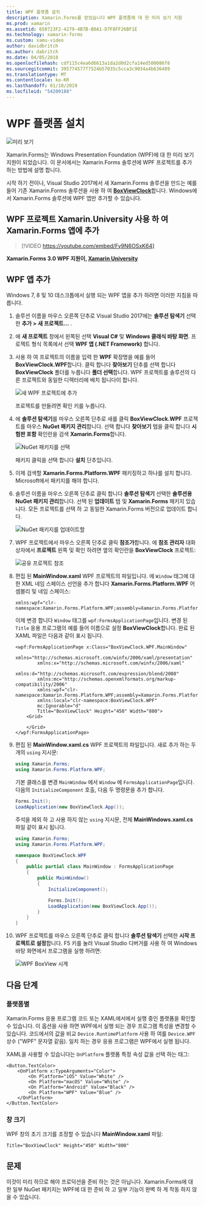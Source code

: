 ```yaml
---
title: WPF 플랫폼 설치
description: Xamarin.Forms를 얻었습니다 WPF 플랫폼에 대 한 미리 보기 지원
ms.prod: xamarin
ms.assetid: 650723F2-4279-4B7B-B0A1-D7F8FF26BF1E
ms.technology: xamarin-forms
ms.custom: xamu-video
author: davidbritch
ms.author: dabritch
ms.date: 04/05/2018
ms.openlocfilehash: cdf115c4ea6d6613a1da2d0d2cfa14ed500086f8
ms.sourcegitcommit: 395774577f7524b57035c5cca3c9034a4b636489
ms.translationtype: MT
ms.contentlocale: ko-KR
ms.lasthandoff: 01/10/2019
ms.locfileid: "54209188"
---
```

# <a name="wpf-platform-setup"></a>WPF 플랫폼 설치

![미리 보기](~/media/shared/preview.png)

Xamarin.Forms는 Windows Presentation Foundation (WPF)에 대 한 미리 보기 지원이 되었습니다. 이 문서에서는 Xamarin.Forms 솔루션에 WPF 프로젝트를 추가 하는 방법에 설명 합니다.

시작 하기 전이나, Visual Studio 2017에서 새 Xamarin.Forms 솔루션을 만드는 예를 들어 기존 Xamarin.Forms 솔루션을 사용 하 여 [ **BoxViewClock**](https://developer.xamarin.com/samples/xamarin-forms/BoxView/BoxViewClock/)합니다. Windows에서 Xamarin.Forms 솔루션에 WPF 앱만 추가할 수 있습니다.

## <a name="add-a-wpf-project-to-a-xamarinforms-app-with-xamarinuniversity"></a>WPF 프로젝트 Xamarin.University 사용 하 여 Xamarin.Forms 앱에 추가

> [!VIDEO https://youtube.com/embed/Fy9N6OSxK64]

**Xamarin.Forms 3.0 WPF 지원이, [Xamarin University](https://university.xamarin.com/)**

## <a name="adding-a-wpf-app"></a>WPF 앱 추가

Windows 7, 8 및 10 데스크톱에서 실행 되는 WPF 앱을 추가 하려면 이러한 지침을 따릅니다.

1. 솔루션 이름을 마우스 오른쪽 단추로 Visual Studio 2017에는 **솔루션 탐색기** 선택한 **추가 > 새 프로젝트...** .

2. 에 **새 프로젝트** 창에서 왼쪽된 선택 **Visual C#** 및 **Windows 클래식 바탕 화면**. 프로젝트 형식 목록에서 선택 **WPF 앱 (.NET Framework)** 합니다. 

3. 사용 하 여 프로젝트의 이름을 입력 한 **WPF** 확장명을 예를 들어 **BoxViewClock.WPF**합니다. 클릭 합니다 **찾아보기** 단추를 선택 합니다 **BoxViewClock** 폴더를 누릅니다 **폴더 선택**합니다. WPF 프로젝트를 솔루션의 다른 프로젝트와 동일한 디렉터리에 배치 됩니다이 합니다.

    ![새 WPF 프로젝트에 추가](wpf-images/add-new-project.png "새 WPF 프로젝트에 추가")

    프로젝트를 만들려면 확인 키를 누릅니다.

4. 에 **솔루션 탐색기**를 마우스 오른쪽 단추로 새를 클릭 **BoxViewClock.WPF** 프로젝트를 마우스 **NuGet 패키지 관리**합니다. 선택 합니다 **찾아보기** 탭을 클릭 합니다 **시험판 포함** 확인란을 검색 **Xamarin.Forms**합니다.

    ![NuGet 패키지를 선택](wpf-images/select-nuget-package.png "NuGet 패키지를 선택 합니다.")

    패키지 클릭을 선택 합니다 **설치** 단추입니다.

5. 이제 검색할 **Xamarin.Forms.Platform.WPF** 패키징하고 하나를 설치 합니다. Microsoft에서 패키지를 해야 합니다.

6. 솔루션 이름을 마우스 오른쪽 단추로 클릭 합니다 **솔루션 탐색기** 선택한 **솔루션용 NuGet 패키지 관리**합니다. 선택 된 **업데이트** 탭 및 **Xamarin.Forms** 패키지 있습니다. 모든 프로젝트를 선택 하 고 동일한 Xamarin.Forms 버전으로 업데이트 합니다.

    ![NuGet 패키지를 업데이트할](wpf-images/update-nuget-package.png "NuGet 패키지를 업데이트 합니다.") 

7. WPF 프로젝트에서 마우스 오른쪽 단추로 클릭 **참조가**합니다. 에 **참조 관리자** 대화 상자에서 **프로젝트** 왼쪽 및 확인 하려면 옆의 확인란을 **BoxViewClock** 프로젝트:

    ![공유 프로젝트 참조](wpf-images/reference-shared-project.png "공유 프로젝트 참조")

8. 편집 된 **MainWindow.xaml** WPF 프로젝트의 파일입니다. 에 `Window` 태그에 대 한 XML 네임 스페이스 선언을 추가 합니다 **Xamarin.Forms.Platform.WPF** 어셈블리 및 네임 스페이스:

    ```xaml
    xmlns:wpf="clr-namespace:Xamarin.Forms.Platform.WPF;assembly=Xamarin.Forms.Platform.WPF"
    ```

    이제 변경 합니다 `Window` 태그를 `wpf:FormsApplicationPage`입니다. 변경 된 `Title` 응용 프로그램의 예를 들어 이름으로 설정 **BoxViewClock**합니다. 완료 된 XAML 파일은 다음과 같이 표시 됩니다.

    ```xaml
    <wpf:FormsApplicationPage x:Class="BoxViewClock.WPF.MainWindow"
            xmlns="http://schemas.microsoft.com/winfx/2006/xaml/presentation"
            xmlns:x="http://schemas.microsoft.com/winfx/2006/xaml"
            xmlns:d="http://schemas.microsoft.com/expression/blend/2008"
            xmlns:mc="http://schemas.openxmlformats.org/markup-compatibility/2006"
            xmlns:wpf="clr-namespace:Xamarin.Forms.Platform.WPF;assembly=Xamarin.Forms.Platform.WPF"
            xmlns:local="clr-namespace:BoxViewClock.WPF"
            mc:Ignorable="d"
            Title="BoxViewClock" Height="450" Width="800">
        <Grid>
        
        </Grid>
    </wpf:FormsApplicationPage>
    ```

9. 편집 된 **MainWindow.xaml.cs** WPF 프로젝트의 파일입니다. 새로 추가 하는 두 개의 `using` 지시문:

    ```csharp
    using Xamarin.Forms;
    using Xamarin.Forms.Platform.WPF;
    ```

    기본 클래스를 변경 `MainWindow` 에서 `Window` 에 `FormsApplicationPage`입니다. 다음의 `InitializeComponent` 호출, 다음 두 명령문을 추가 합니다.

    ```csharp
    Forms.Init();
    LoadApplication(new BoxViewClock.App());
    ```
    
    주석을 제외 하 고 사용 하지 않는 `using` 지시문, 전체 **MainWindows.xaml.cs** 파일 같이 표시 됩니다.

    ```csharp
    using Xamarin.Forms;
    using Xamarin.Forms.Platform.WPF;

    namespace BoxViewClock.WPF
    {
        public partial class MainWindow : FormsApplicationPage
        {
            public MainWindow()
            {
                InitializeComponent();

                Forms.Init();
                LoadApplication(new BoxViewClock.App());
            }
        }
    }
    ```

10. WPF 프로젝트를 마우스 오른쪽 단추로 클릭 합니다 **솔루션 탐색기** 선택한 **시작 프로젝트로 설정**합니다. F5 키를 눌러 Visual Studio 디버거를 사용 하 여 Windows 바탕 화면에서 프로그램을 실행 하려면:

    ![WPF BoxView 시계](wpf-images/wpf-boxviewclock.png "WPF BoxView 시계" )

## <a name="next-steps"></a>다음 단계

### <a name="platform-specifics"></a>플랫폼별

Xamarin.Forms 응용 프로그램 코드 또는 XAML에서에서 실행 중인 플랫폼을 확인할 수 있습니다. 이 옵션을 사용 하면 WPF에서 실행 되는 경우 프로그램 특성을 변경할 수 있습니다. 코드에서의 값을 비교 `Device.RuntimePlatform` 사용 하 여를 `Device.WPF` 상수 ("WPF" 문자열 같음). 일치 하는 경우 응용 프로그램은 WPF에서 실행 됩니다.

XAML을 사용할 수 있습니다는 `OnPlatform` 플랫폼 특정 속성 값을 선택 하는 태그:

```xaml
<Button.TextColor>
    <OnPlatform x:TypeArguments="Color">
        <On Platform="iOS" Value="White" />
        <On Platform="macOS" Value="White" />
        <On Platform="Android" Value="Black" />
        <On Platform="WPF" Value="Blue" />
    </OnPlatform>
</Button.TextColor>
```

### <a name="window-size"></a>창 크기

WPF 창의 초기 크기를 조정할 수 있습니다 **MainWindow.xaml** 파일:

```xaml
Title="BoxViewClock" Height="450" Width="800"
```

## <a name="issues"></a>문제

이것이 미리 하므로 해야 프로덕션을 준비 하는 것은 아닙니다. Xamarin.Forms에 대 한 일부 NuGet 패키지는 WPF에 대 한 준비 하 고 일부 기능이 완벽 하 게 작동 하지 않을 수 있습니다.

